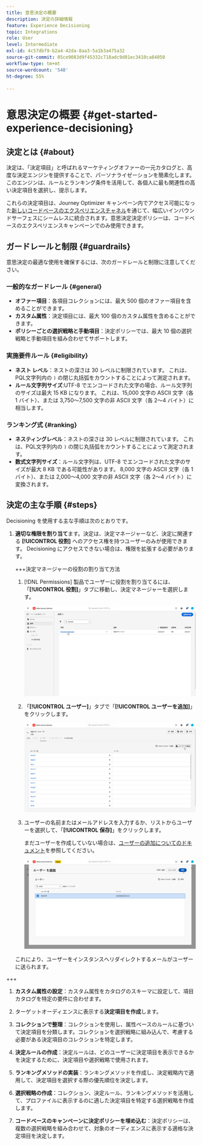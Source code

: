 ```yaml
---
title: 意思決定の概要
description: 決定の詳細情報
feature: Experience Decisioning
topic: Integrations
role: User
level: Intermediate
exl-id: 4c57dbf9-b2a4-42da-8aa3-5a1b3a475a32
source-git-commit: 05ce9083d9f45332c718adc9d01ec3410ca84050
workflow-type: tm+mt
source-wordcount: '548'
ht-degree: 55%

---
```


# 意思決定の概要 {#get-started-experience-decisioning}

## 決定とは {#about}

決定は、「決定項目」と呼ばれるマーケティングオファーの一元カタログと、高度な決定エンジンを提供することで、パーソナライゼーションを簡素化します。このエンジンは、ルールとランキング条件を活用して、各個人に最も関連性の高い決定項目を選択し、提示します。

これらの決定項目は、Journey Optimizer キャンペーン内でアクセス可能になった[新しいコードベースのエクスペリエンスチャネル](https://experienceleague.adobe.com/ja/docs/journey-optimizer/using/code-based-experience/get-started-code-based)を通じて、幅広いインバウンドサーフェスにシームレスに統合されます。意思決定決定ポリシーは、コードベースのエクスペリエンスキャンペーンでのみ使用できます。

## ガードレールと制限 {#guardrails}

意思決定の最適な使用を確保するには、次のガードレールと制限に注意してください。

### 一般的なガードレール {#general}

* **オファー項目**：各項目コレクションには、最大 500 個のオファー項目を含めることができます。
* **カスタム属性**：決定項目には、最大 100 個のカスタム属性を含めることができます。
* **ポリシーごとの選択戦略と手動項目**：決定ポリシーでは、最大 10 個の選択戦略と手動項目を組み合わせてサポートします。

### 実施要件ルール {#eligibility}

* **ネスト レベル**：ネストの深さは 30 レベルに制限されています。 これは、PQL文字列内の `)` の閉じ丸括弧をカウントすることによって測定されます。
* **ルール文字列サイズ**:UTF-8 でエンコードされた文字の場合、ルール文字列のサイズは最大 15 KB になります。 これは、15,000 文字の ASCII 文字（各 1 バイト）、または 3,750～7,500 文字の非 ASCII 文字（各 2～4 バイト）に相当します。

### ランキング式 {#ranking}

* **ネスティングレベル**：ネストの深さは 30 レベルに制限されています。 これは、PQL文字列内の `)` の閉じ丸括弧をカウントすることによって測定されます。
* **数式文字列サイズ**：ルール文字列は、UTF-8 でエンコードされた文字のサイズが最大 8 KB である可能性があります。 8,000 文字の ASCII 文字（各 1 バイト）、または 2,000～4,000 文字の非 ASCII 文字（各 2～4 バイト）に変換されます。

## 決定の主な手順 {#steps}

Decisioning を使用する主な手順は次のとおりです。

1. **適切な権限を割り当て**&#x200B;ます。決定は、決定マネージャーなど、決定に関連する **[!UICONTROL 役割]** へのアクセス権を持つユーザーのみが使用できます。 Decisioning にアクセスできない場合は、権限を拡張する必要があります。

   +++決定マネージャーの役割の割り当て方法

   1. [!DNL Permissions] 製品でユーザーに役割を割り当てるには、「**[!UICONTROL 役割]**」タブに移動し、決定マネージャーを選択します。

      ![](assets/decision_permission_1.png)

   1. 「**[!UICONTROL ユーザー]**」タブで「**[!UICONTROL ユーザーを追加]**」をクリックします。

      ![](assets/decision_permission_2.png)

   1. ユーザーの名前またはメールアドレスを入力するか、リストからユーザーを選択して、「**[!UICONTROL 保存]**」をクリックします。

      まだユーザーを作成していない場合は、[ユーザーの追加についてのドキュメント](https://experienceleague.adobe.com/ja/docs/experience-platform/access-control/ui/users)を参照してください。

      ![](assets/decision_permission_3.png)

   これにより、ユーザーをインスタンスへリダイレクトするメールがユーザーに送られます。

+++

1. **カスタム属性の設定**：カスタム属性をカタログのスキーマに設定して、項目カタログを特定の要件に合わせます。

1. ターゲットオーディエンスに表示する&#x200B;**決定項目を作成**&#x200B;します。

1. **コレクションで整理**：コレクションを使用し、属性ベースのルールに基づいて決定項目を分類します。コレクションを選択戦略に組み込んで、考慮する必要がある決定項目のコレクションを特定します。

1. **決定ルールの作成**：決定ルールは、どのユーザーに決定項目を表示できるかを決定するために、決定項目や選択戦略で使用されます。

1. **ランキングメソッドの実装**：ランキングメソッドを作成し、決定戦略内で適用して、決定項目を選択する際の優先順位を決定します。

1. **選択戦略の作成**：コレクション、決定ルール、ランキングメソッドを活用して、プロファイルに表示するのに適した決定項目を特定する選択戦略を作成します。

1. **コードベースのキャンペーンに決定ポリシーを埋め込む**：決定ポリシーは、複数の選択戦略を組み合わせて、対象のオーディエンスに表示する適格な決定項目を決定します。
